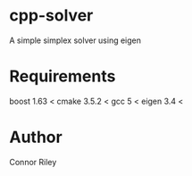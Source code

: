 # cpp-solver
A simple simplex solver using eigen


# Requirements
boost 1.63 <
cmake 3.5.2 <
gcc 5 <
eigen 3.4 <

# Author
Connor Riley
